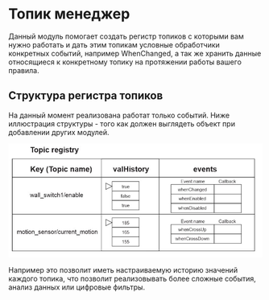# Топик менеджер

Данный модуль помогает создать регистр топиков с которыми вам нужно работать
и дать этим топикам условные обработчики конкретных событий, например
WhenChanged, а так же хранить данные относящиеся к конкретному топику
на протяжении работы вашего правила.

## Структура регистра топиков

На данный момент реализована работат только событий. Ниже иллюстрация
структуры - того как должен выглядеть объект при добавлении других модулей.

![Структура регистра топиков](topic-registry-structure.png)

Например это позволит иметь настраиваемую историю значений каждого топика,
что позволит реализовывать более сложные события, анализ данных или цифровые
фильтры.
